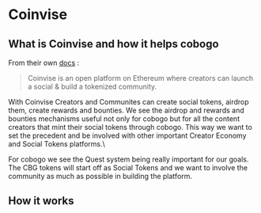 # Coinvise

## What is Coinvise and how it helps cobogo

From their own [docs](https://coinvise.notion.site/About-5fb7ccf93bbe4257bde71a5be73537be) :

> Coinvise is an open platform on Ethereum where creators can launch a social & build a tokenized community.

With Coinvise Creators and Communites can create social tokens, airdrop them, create rewards and bounties. We see the airdrop and rewards and bounties mechanisms useful not only for cobogo but for all the content creators that mint their social tokens through cobogo. This way we want to set the precedent and be involved with other important Creator Economy and Social Tokens platforms.\


For cobogo we see the Quest system being really important for our goals. The CBG tokens will start off as Social Tokens and we want to involve the community as much as possible in building the platform.&#x20;

## How it works
